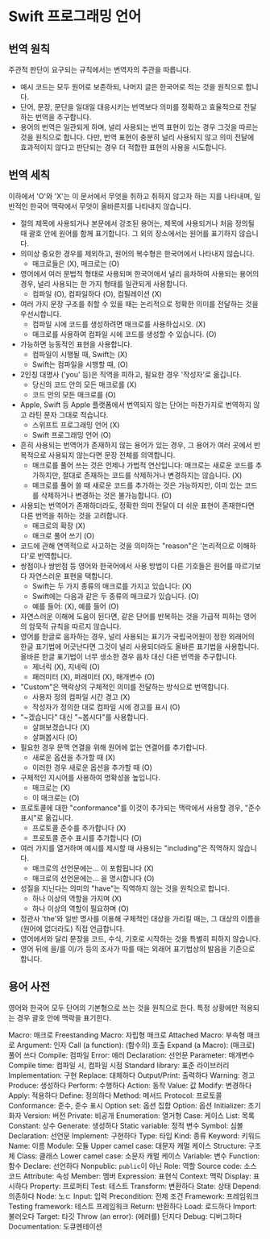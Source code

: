#  Swift 프로그래밍 언어

## 번역 원칙
주관적 판단이 요구되는 규칙에서는 번역자의 주관을 따릅니다.
- 예시 코드는 모두 원어로 보존하되, 나머지 글은 한국어로 적는 것을 원칙으로 합니다.
- 단어, 문장, 문단을 일대일 대응시키는 번역보다 의미를 정확하고 효율적으로 전달하는 번역을 추구합니다.
- 용어의 번역은 일관되게 하며, 널리 사용되는 번역 표현이 있는 경우 그것을 따르는 것을 원칙으로 합니다. 다만, 번역 표현이 충분히 널리 사용되지 않고 의미 전달에 효과적이지 않다고 판단되는 경우 더 적합한 표현의 사용을 시도합니다.

## 번역 세칙
이하에서 'O'와 'X'는 이 문서에서 무엇을 취하고 취하지 않고자 하는 지를 나타내며, 일반적인 한국어 맥락에서 무엇이 올바른지를 나타내지 않습니다.
- 절의 제목에 사용되거나 본문에서 강조된 용어는, 제목에 사용되거나 처음 정의될 때 괄호 안에 원어를 함께 표기합니다. 그 외의 장소에서는 원어를 표기하지 않습니다.
- 의미상 중요한 경우를 제외하고, 원어의 복수형은 한국어에서 나타내지 않습니다.
    - 매크로들은 (X), 매크로는 (O)
- 영어에서 여러 문법적 형태로 사용되며 한국어에서 널리 음차하여 사용되는 용어의 경우, 널리 사용되는 한 가지 형태를 일관되게 사용합니다.
    - 컴파일 (O), 컴파일하다 (O), 컴필레이션 (X)
- 여러 가지 문장 구조를 취할 수 있을 때는 논리적으로 정확한 의미를 전달하는 것을 우선시합니다.
    - 컴파일 시에 코드를 생성하려면 매크로를 사용하십시오. (X)
    - 매크로를 사용하여 컴파일 시에 코드를 생성할 수 있습니다. (O)
- 가능하면 능동적인 표현을 사용합니다.
    - 컴파일이 시행될 때, Swift는 (X)
    - Swift는 컴파일을 시행할 때, (O)
- 2인칭 대명사 ('you' 등)은 직역을 피하고, 필요한 경우 '작성자'로 옮깁니다.
    - 당신의 코드 안의 모든 매크로를 (X)
    - 코드 안의 모든 매크로를 (O)
- Apple, Swift 등 Apple 플랫폼에서 번역되지 않는 단어는 마찬가지로 번역하지 않고 라틴 문자 그대로 적습니다.
    - 스위프트 프로그래밍 언어 (X)
    - Swift 프로그래밍 언어 (O)
- 흔히 사용되는 번역어가 존재하지 않는 용어가 있는 경우, 그 용어가 여러 곳에서 반복적으로 사용되지 않는다면 문장 전체를 의역합니다.
    - 매크로를 풀어 쓰는 것은 언제나 가법적 연산입니다: 매크로는 새로운 코드를 추가하지만, 절대로 존재하는 코드를 삭제하거나 변경하지는 않습니다. (X)
    - 매크로를 풀어 쓸 때 새로운 코드를 추가하는 것은 가능하지만, 이미 있는 코드를 삭제하거나 변경하는 것은 불가능합니다. (O)
- 사용되는 번역어가 존재하더라도, 정확한 의미 전달이 더 쉬운 표현이 존재한다면 다른 번역을 취하는 것을 고려합니다.
    - 매크로의 확장 (X)
    - 매크로 풀어 쓰기 (O)
- 코드에 관해 연역적으로 사고하는 것을 의미하는 "reason"은 '논리적으로 이해하다'로 번역합니다.
- 쌍점이나 쌍반점 등 영어와 한국어에서 사용 방법이 다른 기호들은 원어를 따르기보다 자연스러운 표현을 택합니다.
    - Swift는 두 가지 종류의 매크로를 가지고 있습니다: (X)
    - Swift에는 다음과 같은 두 종류의 매크로가 있습니다. (O)
    - 예를 들어: (X), 예를 들어 (O)
- 자연스러운 이해에 도움이 된다면, 같은 단어를 반복하는 것을 가급적 피하는 영어의 암묵적 규칙을 따르지 않습니다.
- 영어를 한글로 음차하는 경우, 널리 사용되는 표기가 국립국어원이 정한 외래어의 한글 표기법에 어긋난다면 그것이 널리 사용되더라도 올바른 표기법을 사용합니다. 올바른 한글 표기법이 너무 생소한 경우 음차 대신 다른 번역을 추구합니다.
    - 제너릭 (X), 지네릭 (O)
    - 패러미터 (X), 퍼래미터 (X), 매개변수 (O)
- "Custom"은 맥락상의 구체적인 의미를 전달하는 방식으로 번역합니다.
    - 사용자 정의 컴파일 시간 경고 (X)
    - 작성자가 정의한 대로 컴파일 시에 경고를 표시 (O)
- "~겠습니다" 대신 "~봅시다"를 사용합니다.
    - 살펴보겠습니다 (X)
    - 살펴봅시다 (O)
- 필요한 경우 문맥 연결을 위해 원어에 없는 연결어를 추가합니다.
    - 새로운 옵션을 추가할 때 (X)
    - 이러한 경우 새로운 옵션을 추가할 때 (O)
- 구체적인 지시어를 사용하여 명확성을 높입니다.
    - 매크로는 (X)
    - 이 매크로는 (O)
- 프로토콜에 대한 "conformance"를 이것이 추가되는 맥락에서 사용할 경우, "준수 표시"로 옮깁니다.
    - 프로토콜 준수를 추가합니다 (X)
    - 프로토콜 준수 표시를 추가합니다 (O)
- 여러 가지를 열거하며 예시를 제시할 때 사용되는 "including"은 직역하지 않습니다.
    - 매크로의 선언문에는... 이 포함됩니다 (X)
    - 매크로의 선언문에는... 을 명시합니다 (O)
- 성질을 지닌다는 의미의 "have"는 직역하지 않는 것을 원칙으로 합니다.
    - 하나 이상의 역할을 가지며 (X)
    - 하나 이상의 역할이 필요하며 (O)
- 정관사 'the'와 일반 명사를 이용해 구체적인 대상을 가리킬 때는, 그 대상의 이름을 (원어에 없더라도) 직접 언급합니다.
- 영어에서와 달리 문장을 코드, 수식, 기호로 시작하는 것을 특별히 피하지 않습니다.
- 영어 뒤에 을/를 이/가 등의 조사가 따를 때는 외래어 표기법상의 발음을 기준으로 합니다.

## 용어 사전
영어와 한국어 모두 단어의 기본형으로 쓰는 것을 원칙으로 한다. 특정 상황에만 적용되는 경우 괄호 안에 맥락을 표기한다.

Macro: 매크로
Freestanding Macro: 자립형 매크로
Attached Macro: 부속형 매크로
Argument: 인자
Call (a function): (함수의) 호출
Expand (a Macro): (매크로) 풀어 쓰다
Compile: 컴파일
Error: 에러
Declaration: 선언문
Parameter: 매개변수
Compile time: 컴파일 시, 컴파일 시점
Standard library: 표준 라이브러리
Implementation: 구현
Replace: 대체하다
Output/Print: 출력하다
Warning: 경고
Produce: 생성하다
Perform: 수행하다
Action: 동작
Value: 값
Modify: 변경하다
Apply: 적용하다
Define: 정의하다
Method: 메서드
Protocol: 프로토콜
Conformance: 준수, 준수 표시
Option set: 옵션 집합
Option: 옵션
Initializer: 초기화자
Version: 버전
Private: 비공개
Enumeration: 열거형
Case: 케이스
List: 목록
Constant: 상수
Generate: 생성하다
Static variable: 정적 변수
Symbol: 심볼
Declaration: 선언문
Implement: 구현하다
Type: 타입
Kind: 종류
Keyword: 키워드
Name: 이름
Module: 모듈
Upper camel case: 대문자 캐멀 케이스
Structure: 구조체
Class: 클래스
Lower camel case: 소문자 캐멀 케이스
Variable: 변수
Function: 함수
Declare: 선언하다
Nonpublic: `public`이 아닌
Role: 역할
Source code: 소스 코드
Attribute: 속성
Member: 멤버
Expression: 표현식
Context: 맥락
Display: 표시하다
Property: 프로퍼티
Test: 테스트
Transform: 변환하다
State: 상태
Depend: 의존하다
Node: 노ㄷ
Input: 입력
Precondition: 전제 조건
Framework: 프레임워크
Testing framework: 테스트 프레임워크
Return: 반환하다
Load: 로드하다
Import: 불러오다
Target: 타깃
Throw (an error): (에러를) 던지다
Debug: 디버그하다
Documentation: 도큐멘테이션
